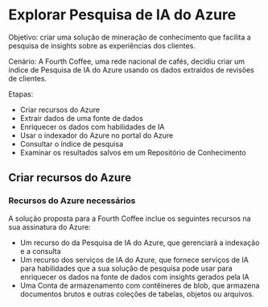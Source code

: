 # Explorar Pesquisa de IA do Azure

Objetivo: criar uma solução de mineração de conhecimento que facilita a pesquisa de insights sobre as experiências dos clientes.

Cenário: A Fourth Coffee, uma rede nacional de cafés, decidiu criar um índice de Pesquisa de IA do Azure usando os dados extraídos de revisões de clientes.

Etapas:
- Criar recursos do Azure
- Extrair dados de uma fonte de dados
- Enriquecer os dados com habilidades de IA
- Usar o indexador do Azure no portal do Azure
- Consultar o índice de pesquisa
- Examinar os resultados salvos em um Repositório de Conhecimento

## Criar recursos do Azure
### Recursos do Azure necessários
A solução proposta para a Fourth Coffee inclue os seguintes recursos na sua assinatura do Azure:
- Um recurso do da Pesquisa de IA do Azure, que gerenciará a indexação e a consulta
- Um recurso dos serviços de IA do Azure, que fornece serviços de IA para habilidades que a sua solução de pesquisa pode usar para enriquecer os dados na fonte de dados com insights gerados pela IA
- Uma Conta de armazenamento com contêineres de blob, que armazena documentos brutos e outras coleções de tabelas, objetos ou arquivos.








